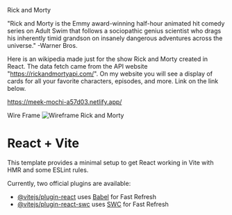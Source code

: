 Rick and Morty 

"Rick and Morty is the Emmy award-winning half-hour animated hit comedy series on Adult Swim that follows a sociopathic genius scientist who drags his inherently timid grandson on insanely dangerous adventures across the universe." -Warner Bros. 

Here is an wikipedia made just for the show Rick and Morty created in React. The data fetch came from the API website "https://rickandmortyapi.com/". On my website you will see a display of cards for all your favorite characters, episodes, and more. Link on the link below.

https://meek-mochi-a57d03.netlify.app/

Wire Frame 
![Wireframe Rick and Morty](https://github.com/Mbwood92/Project2/assets/146128694/1926b0ac-d2f9-4b60-8ee5-fd432a94e0ef)



# React + Vite
This template provides a minimal setup to get React working in Vite with HMR and some ESLint rules.

Currently, two official plugins are available:

- [@vitejs/plugin-react](https://github.com/vitejs/vite-plugin-react/blob/main/packages/plugin-react/README.md) uses [Babel](https://babeljs.io/) for Fast Refresh
- [@vitejs/plugin-react-swc](https://github.com/vitejs/vite-plugin-react-swc) uses [SWC](https://swc.rs/) for Fast Refresh

